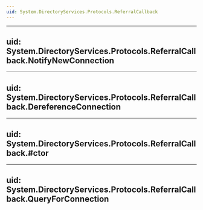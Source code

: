 ```yaml
---
uid: System.DirectoryServices.Protocols.ReferralCallback
---
```


---
uid: System.DirectoryServices.Protocols.ReferralCallback.NotifyNewConnection
---

---
uid: System.DirectoryServices.Protocols.ReferralCallback.DereferenceConnection
---

---
uid: System.DirectoryServices.Protocols.ReferralCallback.#ctor
---

---
uid: System.DirectoryServices.Protocols.ReferralCallback.QueryForConnection
---
